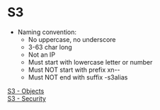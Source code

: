 # S3

- Naming convention:
	- No uppercase, no underscore
	- 3-63 char long
	- Not an IP
	- Must start with lowercase letter or number
	- Must NOT start with prefix xn--
	- Must NOT end with suffix -s3alias


[S3 - Objects](s3/s3-Objects.md)</br>
[S3 - Security](s3/s3-Security.md)</br>
